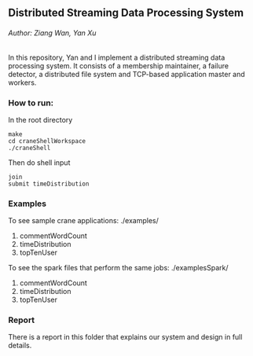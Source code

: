 ## Distributed Streaming Data Processing System
###### Author: Ziang Wan, Yan Xu
In this repository, Yan and I implement a distributed streaming data processing system. It consists of a membership
maintainer, a failure detector, a distributed file system and TCP-based application master and workers.

### How to run:

In the root directory
```
make
cd craneShellWorkspace
./craneShell
```

Then do shell input
```
join
submit timeDistribution
```

### Examples

To see sample crane applications: ./examples/
1. commentWordCount
2. timeDistribution
3. topTenUser

To see the spark files that perform the same jobs: ./examplesSpark/
1. commentWordCount
2. timeDistribution
3. topTenUser

### Report

There is a report in this folder that explains our system and design in full details.